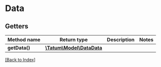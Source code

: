 # Data

## Getters

Method name | Return type | Description | Notes
------------ | ------------- | ------------- | -------------
**getData()** | [**\Tatum\Model\DataData**](DataData.md) |  |

[[Back to Index]](../index.md)
